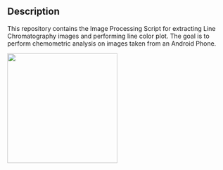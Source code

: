 ## Description
This repository contains the Image Processing Script for extracting Line Chromatography images and performing line color plot. 
The goal is to perform chemometric analysis on images taken from an Android Phone. 

<img src="https://github.com/cadrev/image-processing_for_chemometrics/blob/master/sample.png" width="250">

